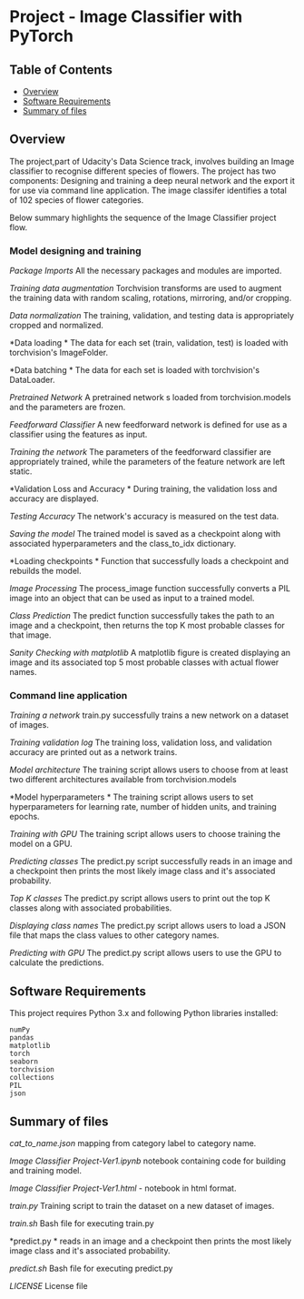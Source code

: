 
# Project -  Image Classifier with PyTorch

## Table of Contents
- [Overview](#overview)
- [Software Requirements](#software)
- [Summary of files](#deliverables)

<a id='Overview'></a>
## Overview

The project,part of Udacity's Data Science track, involves building an Image classifier to recognise different species of flowers. The project has two components: Designing and training a deep neural network and the export it for use via command line application.
The image classifer identifies a total of  102 species of flower categories. 

Below summary highlights the sequence of the Image Classifier project flow.

### Model designing and training

*Package Imports* 	All the necessary packages and modules are imported.

*Training data augmentation* 	Torchvision transforms are used to augment the training data with random scaling, rotations, mirroring, and/or cropping.

*Data normalization* 	The training, validation, and testing data is appropriately cropped and normalized.

*Data loading *	The data for each set (train, validation, test) is loaded with torchvision's ImageFolder.

*Data batching *	The data for each set is loaded with torchvision's DataLoader.

*Pretrained Network* 	A pretrained network s loaded from torchvision.models and the parameters are frozen.

*Feedforward Classifier* 	A new feedforward network is defined for use as a classifier using the features as input.

*Training the network* 	The parameters of the feedforward classifier are appropriately trained, while the parameters of the feature network are left static.

*Validation Loss and Accuracy *	During training, the validation loss and accuracy are displayed.

*Testing Accuracy* 	The network's accuracy is measured on the test data.

*Saving the model* 	The trained model is saved as a checkpoint along with associated hyperparameters and the class_to_idx dictionary.

*Loading checkpoints *	Function that successfully loads a checkpoint and rebuilds the model.

*Image Processing* 	The process_image function successfully converts a PIL image into an object that can be used as input to a trained model.

*Class Prediction* 	The predict function successfully takes the path to an image and a checkpoint, then returns the top K most probable classes for that image.

*Sanity Checking with matplotlib* 	A matplotlib figure is created displaying an image and its associated top 5 most probable classes with actual flower names.

###  Command line application

*Training a network* 	train.py successfully trains a new network on a dataset of images.

*Training validation log* 	The training loss, validation loss, and validation accuracy are printed out as a network trains.

*Model architecture* 	The training script allows users to choose from at least two different architectures available from torchvision.models

*Model hyperparameters *	The training script allows users to set hyperparameters for learning rate, number of hidden units, and training epochs.

*Training with GPU* 	The training script allows users to choose training the model on a GPU.

*Predicting classes* 	The predict.py script successfully reads in an image and a checkpoint then prints the most likely image class and it's associated probability.

*Top K classes* 	The predict.py script allows users to print out the top K classes along with associated probabilities.

*Displaying class names* 	The predict.py script allows users to load a JSON file that maps the class values to other category names.

*Predicting with GPU* 	The predict.py script allows users to use the GPU to calculate the predictions.

<a id='software'></a>
## Software Requirements

This project requires Python 3.x and following Python libraries installed:

    numPy
    pandas
    matplotlib
    torch
    seaborn
    torchvision
    collections
    PIL
    json

<a id='deliverables'></a>
## Summary of files 


*cat_to_name.json*  mapping from category label to category name.

*Image Classifier Project-Ver1.ipynb* notebook containing code for building and training model.

*Image Classifier Project-Ver1.html* - notebook in html format.

*train.py* Training script to train the dataset on a new dataset of images.

*train.sh* Bash file for executing train.py 

*predict.py *  reads in an image and a checkpoint then prints the most likely image class and it's associated probability.

*predict.sh* Bash file for executing predict.py 

*LICENSE* License file


